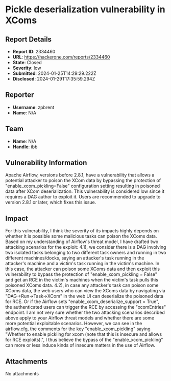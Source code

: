 # Pickle deserialization vulnerability in XComs

## Report Details
- **Report ID**: 2334460
- **URL**: https://hackerone.com/reports/2334460
- **State**: Closed
- **Severity**: low
- **Submitted**: 2024-01-25T14:29:29.222Z
- **Disclosed**: 2024-01-29T17:35:59.294Z

## Reporter
- **Username**: zpbrent
- **Name**: N/A

## Team
- **Name**: N/A
- **Handle**: ibb

## Vulnerability Information
Apache Airflow, versions before 2.8.1, have a vulnerability that allows a potential attacker to poison the XCom data by bypassing the protection of "enable_xcom_pickling=False" configuration setting resulting in poisoned data after XCom deserialization. This vulnerability is considered low since it requires a DAG author to exploit it. Users are recommended to upgrade to version 2.8.1 or later, which fixes this issue.

## Impact

For this vulnerability, I think the severity of its impacts highly depends on whether it is possible some malicious tasks can poison the XComs data. Based on my understanding of Airflow's threat model, I have drafted two attacking scenarios for the exploit:
4.1), we consider there is a DAG involving two isolated tasks belonging to two different task owners and running in two different machines/docks, saying an attacker's task running in the attacker's machine and a victim's task running in the victim's machine. In this case, the attacker can poison some XComs data and then exploit this vulnerability to bypass the protection of "enable_xcom_pickling = False" and get an RCE in the victim's machines when the victim's task pulls this poisoned XComs data.
4.2), in case any attacker's task can poison some XComs data,  the web users who can view the XComs data by navigating via "DAG->Run->Task->XCom" in the web UI can deserialize the poisoned data for RCE. Or if the Airflow sets "enable_xcom_deserialize_support = True", the authenticated users can trigger the RCE by accessing the "xcomEntries" endpoint.
I am not very sure whether the two attacking scenarios described above apply to your Airflow threat models and whether there are some more potential exploitable scenarios. However, we can see in the airflow.cfg, the comments for the key "enable_xcom_pickling" saying "Whether to enable pickling for xcom (note that this is insecure and allows for RCE exploits).", I thus believe the bypass of the  "enable_xcom_pickling" can more or less induce kinds of insecure matters in the use of Airflow.

## Attachments
No attachments

